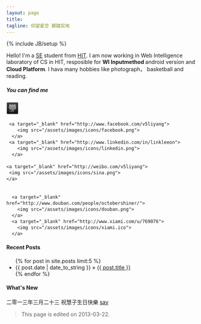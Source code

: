 ```yaml
---
layout: page
title: 
tagline: 仰望星空 脚踏实地
---
```

{% include JB/setup %}

  <p>
    Hello! I'm a <a target="_blank" href="http://en.wikipedia.org/wiki/Software_engineering">SE</a> student from <a href="http://en.hit.edu.cn/" >HIT</a>. I am now working in Web Intelligence laboratory of CS in HIT, resposible for <strong>WI Inputmethod </strong>android version and <strong>Cloud Platform</strong>.
	I hava many hobbies like photograph， basketball and reading.
  </p>

  <h5>You can find me</h5>
<p>
    <a target="_blank" href="http://github.com/leeon">
     <img src="/assets/images/icons/github.png">
    </a>

     <a target="_blank" href="http://www.facebook.com/v5liyang">
        <img src="/assets/images/icons/facebook.png">
      </a>
     <a target="_blank" href="http://www.linkedin.com/in/linkleeon">
        <img src="/assets/images/icons/linkedin.png">
      </a>

    <a target="_blank" href="http://weibo.com/v5liyang">
     <img src="/assets/images/icons/sina.png">
    </a>
 

      <a target="_blank" href="http://www.douban.com/people/octobershiner/">
      	<img src="/assets/images/icons/douban.png">
      </a>
      <a target="_blank" href="http://www.xiami.com/u/769076">
        <img src="/assets/images/icons/xiami.ico">
      </a>
</p>

#### Recent Posts

<ul class="posts">
  <!--User limit to set the number of posts listed in the page-->
  {% for post in site.posts limit:5 %}
    <li><span>{{ post.date | date_to_string }}</span> &raquo; <a href="{{ BASE_PATH }}{{ post.url }}">{{ post.title }}</a></li>
  {% endfor %}
</ul>

#### What's New

 二零一三年三月二十三 祝慧子生日快樂  [say](http://leeon.org/hz)

>This page is edited on 2013-03-22.